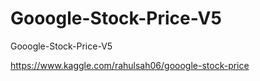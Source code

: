 # Gooogle-Stock-Price-V5
Gooogle-Stock-Price-V5

https://www.kaggle.com/rahulsah06/gooogle-stock-price
